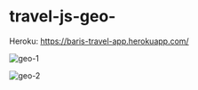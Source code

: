 # travel-js-geo-
Heroku: https://baris-travel-app.herokuapp.com/

![geo-1](https://user-images.githubusercontent.com/50153950/124571155-36055080-de50-11eb-81ef-97b854c05e77.png)

![geo-2](https://user-images.githubusercontent.com/50153950/124571186-3dc4f500-de50-11eb-917e-1ef12f957e31.png)


